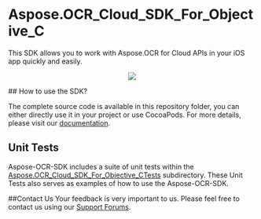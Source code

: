 # Aspose.OCR_Cloud_SDK_For_Objective_C
This SDK allows you to work with Aspose.OCR for Cloud APIs in your iOS app quickly and easily.

<p align="center">
  <a title="Download complete Aspose.OCR for Cloud source code" href="https://github.com/asposeocr/Aspose_ocr_Cloud/archive/master.zip">
	<img src="https://raw.github.com/AsposeExamples/java-examples-dashboard/master/images/downloadZip-Button-Large.png" />
  </a>
</p>
## How to use the SDK?

The complete source code is available in this repository folder, you can either directly use it in your project or use CocoaPods. For more details, please visit our [documentation](http://www.aspose.com/docs/display/ocrcloud/Available+SDKs).

## Unit Tests
Aspose-OCR-SDK includes a suite of unit tests within the [Aspose.OCR_Cloud_SDK_For_Objective_CTests](https://github.com/asposeocr/Aspose_OCR_Cloud/blob/master/SDKs/Aspose.OCR_Cloud_SDK_for_Objective_C/Aspose.OCR_Cloud_SDK_for_Objective_CTests/ocr/ASPOCRApiTestCase.m) subdirectory. These Unit Tests also serves as examples of how to use the Aspose-OCR-SDK.

##Contact Us
Your feedback is very important to us. Please feel free to contact us using our [Support Forums](https://www.aspose.com/community/forums/).
